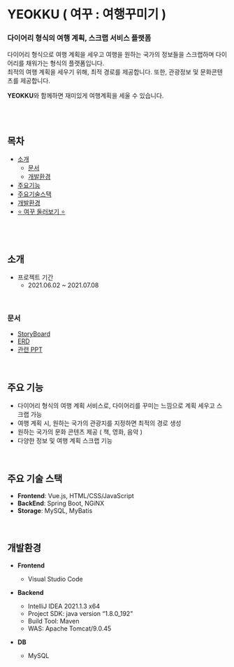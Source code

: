 # YEOKKU ( 여꾸 : 여행꾸미기 )
### 다이어리 형식의 여행 계획, 스크랩 서비스 플랫폼
다이어리 형식으로 여행 계획을 세우고 여행을 원하는 국가의 정보들을 스크랩하며 다이어리를 채워가는 형식의 플랫폼입니다. <br>
최적의 여행 계획을 세우기 위해, 최적 경로를 제공합니다. 또한, 관광정보 및 문화콘텐츠를 제공합니다.

**YEOKKU**와 함께하면 재미있게 여행계획을 세울 수 있습니다.

<br>
<br>

## 목차


- [소개](#소개)
  - [문서](#문서)
  - [개발환경](#개발환경)
- [주요기능](##주요기능)
- [주요기술스택](##주요기술스택)
- [개발환경](##개발환경)
- [⭐ 여꾸 둘러보기 ⭐](YEOKKU.md)

<br>
<br>

## 소개
- 프로젝트 기간
  - 2021.06.02 ~ 2021.07.08

<br>

### 문서
 - [StoryBoard](스토리보드.zip)
 - [ERD](https://www.erdcloud.com/d/Hn45vGf4aEmGLyYaM)
 - [관련 PPT](YEOKKU_PPT.pptx)

<br>

## 주요 기능
 - 다이어리 형식의 여행 계획 서비스로, 다이어리를 꾸미는 느낌으로 계획 세우고 스크랩 가능
 - 여행 계획 시, 원하는 국가의 관광지를 지정하면 최적의 경로 생성
 - 원하는 국가의 문화 콘텐츠 제공 ( 책, 영화, 음악 )
 - 다양한 정보 및 여행 계획 스크랩 기능

<br>

## 주요 기술 스택
 - **Frontend**: Vue.js, HTML/CSS/JavaScript
 - **BackEnd**: Spring Boot, NGiNX
 - **Storage**: MySQL, MyBatis

<br>

## 개발환경
- __Frontend__
  - Visual Studio Code

- __Backend__
  - IntelliJ IDEA 2021.1.3 x64
  - Project SDK: java version “1.8.0_192”
  - Build Tool: Maven
  - WAS: Apache Tomcat/9.0.45

- __DB__
  - MySQL


